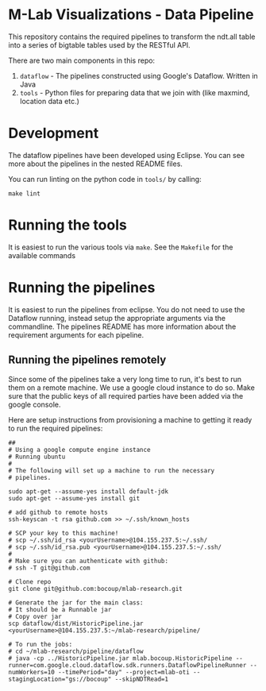 # M-Lab Visualizations - Data Pipeline

This repository contains the required pipelines to transform the ndt.all
table into a series of bigtable tables used by the RESTful API.

There are two main components in this repo:

1. `dataflow` - The pipelines constructed using Google's Dataflow. Written in Java
2. `tools` - Python files for preparing data that we join with (like maxmind,
location data etc.)

# Development

The dataflow pipelines have been developed using Eclipse. You can see more
about the pipelines in the nested README files.

You can run linting on the python code in `tools/` by calling:

`make lint`

# Running the tools

It is easiest to run the various tools via `make`. See the `Makefile` for the 
available commands

# Running the pipelines

It is easiest to run the pipelines from eclipse.
You do not need to use the Dataflow running, instead setup the appropriate
arguments via the commandline. The pipelines README has more information
about the requirement arguments for each pipeline.

## Running the pipelines remotely

Since some of the pipelines take a very long time to run, it's best to run them
on a remote machine. We use a google cloud instance to do so. Make sure that
the public keys of all required parties have been added via the google console.

Here are setup  instructions from provisioning a machine to getting it
ready to run the required pipelines:

```
##
# Using a google compute engine instance
# Running ubuntu
#
# The following will set up a machine to run the necessary
# pipelines.

sudo apt-get --assume-yes install default-jdk
sudo apt-get --assume-yes install git

# add github to remote hosts
ssh-keyscan -t rsa github.com >> ~/.ssh/known_hosts

# SCP your key to this machine!
# scp ~/.ssh/id_rsa <yourUsername>@104.155.237.5:~/.ssh/
# scp ~/.ssh/id_rsa.pub <yourUsername>@104.155.237.5:~/.ssh/
#
# Make sure you can authenticate with github:
# ssh -T git@github.com

# Clone repo
git clone git@github.com:bocoup/mlab-research.git

# Generate the jar for the main class:
# It should be a Runnable jar
# Copy over jar
scp dataflow/dist/HistoricPipeline.jar <yourUsername>@104.155.237.5:~/mlab-research/pipeline/

# To run the jobs:
# cd ~/mlab-research/pipeline/dataflow
# java -cp ../HistoricPipeline.jar mlab.bocoup.HistoricPipeline --runner=com.google.cloud.dataflow.sdk.runners.DataflowPipelineRunner --numWorkers=10 --timePeriod="day" --project=mlab-oti --stagingLocation="gs://bocoup" --skipNDTRead=1
```

